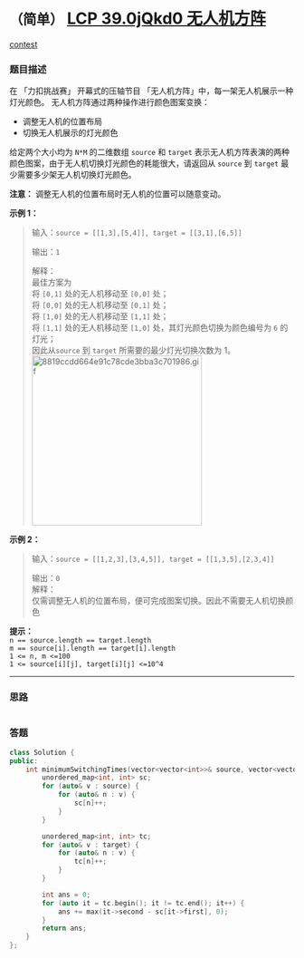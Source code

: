 # `（简单）` [LCP 39.0jQkd0 无人机方阵](https://leetcode-cn.com/problems/0jQkd0/)

[contest](https://leetcode-cn.com/contest/season/2021-fall/problems/0jQkd0/)

### 题目描述
<div class="css-330z23" style="padding: 0px; margin: 13px 0px;"><p>在 「力扣挑战赛」 开幕式的压轴节目 「无人机方阵」中，每一架无人机展示一种灯光颜色。 无人机方阵通过两种操作进行颜色图案变换：</p>
<ul>
<li>调整无人机的位置布局</li>
<li>切换无人机展示的灯光颜色</li>
</ul>
<p>给定两个大小均为 <code>N*M</code> 的二维数组 <code>source</code> 和 <code>target</code> 表示无人机方阵表演的两种颜色图案，由于无人机切换灯光颜色的耗能很大，请返回从 <code>source</code> 到 <code>target</code> 最少需要多少架无人机切换灯光颜色。</p>
<p><strong>注意：</strong> 调整无人机的位置布局时无人机的位置可以随意变动。</p>
<p><strong>示例 1：</strong></p>
<blockquote>
<p>输入：<code>source = [[1,3],[5,4]], target = [[3,1],[6,5]]</code></p>
<p>输出：<code>1</code></p>
<p>解释：<br>
最佳方案为<br>
将 <code>[0,1]</code> 处的无人机移动至 <code>[0,0]</code> 处；<br>
将 <code>[0,0]</code> 处的无人机移动至 <code>[0,1]</code> 处；<br>
将 <code>[1,0]</code> 处的无人机移动至 <code>[1,1]</code> 处；<br>
将 <code>[1,1]</code> 处的无人机移动至 <code>[1,0]</code> 处，其灯光颜色切换为颜色编号为 <code>6</code> 的灯光；<br>
因此从<code>source</code> 到 <code>target</code> 所需要的最少灯光切换次数为 1。<br>
<img src="https://pic.leetcode-cn.com/1628823765-uCDaux-8819ccdd664e91c78cde3bba3c701986.gif" alt="8819ccdd664e91c78cde3bba3c701986.gif" height="300px" onerror="this.src='data:image/svg+xml,%3Csvg height=\'150\' viewBox=\'0 0 150 150\' width=\'150\' xmlns=\'http://www.w3.org/2000/svg\'%3E%3Cpath d=\'m2465 2286.42347-18.95363-18.92555-50.0112 43.79935-24.62708-24.5906-33.41155 24.5906-22.99654-17.22567v-73.0716c0-2.20914 1.79086-4 4-4h142c2.20914 0 4 1.79086 4 4zm-122-25.59081c5.52285 0 10-4.47052 10-9.98518 0-5.51467-4.47715-9.98519-10-9.98519s-10 4.47052-10 9.98519c0 5.51466 4.47715 9.98518 10 9.98518zm122 40.89296v61.27438c0 2.20914-1.79086 4-4 4h-142c-2.20914 0-4-1.79086-4-4v-53.62625l22.99654 17.22567 33.41155-24.5906 24.62708 24.5906 50.0112-43.79935z\' fill=\'%23eee\' fill-rule=\'evenodd\' transform=\'translate(-2315 -2217)\'/%3E%3C/svg%3E'; "></p>
</blockquote>
<p><strong>示例 2：</strong></p>
<blockquote>
<p>输入：<code>source = [[1,2,3],[3,4,5]], target = [[1,3,5],[2,3,4]]</code></p>
<p>输出：<code>0</code><br>
解释：<br>
仅需调整无人机的位置布局，便可完成图案切换。因此不需要无人机切换颜色</p>
</blockquote>
<p><strong>提示：</strong><br>
<code>n == source.length == target.length</code><br>
<code>m == source[i].length == target[i].length</code><br>
<code>1 &lt;= n, m &lt;=100</code><br>
<code>1 &lt;= source[i][j], target[i][j] &lt;=10^4</code></p>
</div>

---
### 思路
```
```



### 答题
``` C++
class Solution {
public:
    int minimumSwitchingTimes(vector<vector<int>>& source, vector<vector<int>>& target) {
        unordered_map<int, int> sc;
        for (auto& v : source) {
            for (auto& n : v) {
                sc[n]++;
            }
        }

        unordered_map<int, int> tc;
        for (auto& v : target) {
            for (auto& n : v) {
                tc[n]++;
            }
        }

        int ans = 0;
        for (auto it = tc.begin(); it != tc.end(); it++) {
            ans += max(it->second - sc[it->first], 0);
        }
        return ans;
    }
};
```




